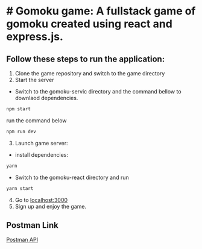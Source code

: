 # # Gomoku game: A fullstack game of gomoku created using react and express.js.

## Follow these steps to run the application:

1. Clone the game repository and switch to the game directory
2. Start the server
- Switch to the gomoku-servic directory and the command bellow to downlaod dependencies.
```bash
npm start
```
run the command below
```bash
npm run dev
```
3. Launch game server:
- install dependencies:
```bash
yarn
```
- Switch to the gomoku-react directory and run
```bash 
yarn start
``` 
4. Go to [localhost:3000](http://localhost:3000)
5. Sign up and enjoy the game.

## Postman Link
[Postman API](https://www.postman.com/fozoka/workspace/gomoku/collection/29494811-c239cc7e-26f2-4c9c-997e-aafc3f838996?action=share&creator=29494811)